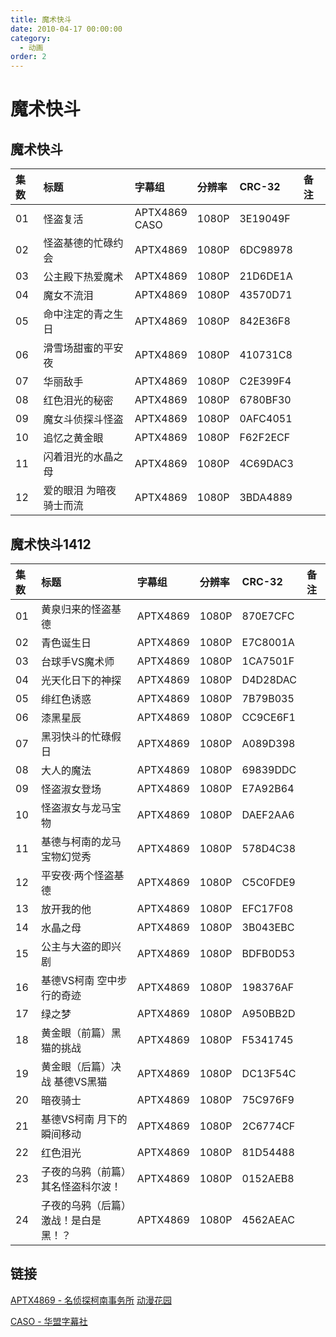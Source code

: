 ```yaml
---
title: 魔术快斗
date: 2010-04-17 00:00:00
category: 
  - 动画
order: 2
---
```


# 魔术快斗

<!-- more -->

## 魔术快斗

| 集数 | 标题 | 字幕组 | 分辨率 | CRC-32 | 备注 |
| :-- | :-- | :-- | :-- | :-- | :-- |
| 01 | 怪盗复活 | APTX4869<br />CASO | 1080P | 3E19049F | |
| 02 | 怪盗基德的忙碌约会 | APTX4869 | 1080P | 6DC98978 | |
| 03 | 公主殿下热爱魔术 | APTX4869 | 1080P | 21D6DE1A | |
| 04 | 魔女不流泪 | APTX4869 | 1080P | 43570D71 | |
| 05 | 命中注定的青之生日 | APTX4869 | 1080P | 842E36F8 | |
| 06 | 滑雪场甜蜜的平安夜 | APTX4869 | 1080P | 410731C8 | |
| 07 | 华丽敌手 | APTX4869 | 1080P | C2E399F4 | |
| 08 | 红色泪光的秘密 | APTX4869 | 1080P | 6780BF30 | |
| 09 | 魔女斗侦探斗怪盗 | APTX4869 | 1080P | 0AFC4051 | |
| 10 | 追忆之黄金眼 | APTX4869 | 1080P | F62F2ECF | |
| 11 | 闪着泪光的水晶之母 | APTX4869 | 1080P | 4C69DAC3 | |
| 12 | 爱的眼泪 为暗夜骑士而流 | APTX4869 | 1080P | 3BDA4889 | |

## 魔术快斗1412

| 集数 | 标题 | 字幕组 | 分辨率 | CRC-32 | 备注 |
| :-- | :-- | :-- | :-- | :-- | :-- |
| 01 | 黄泉归来的怪盗基德 | APTX4869 | 1080P | 870E7CFC | |
| 02 | 青色诞生日 | APTX4869 | 1080P | E7C8001A | |
| 03 | 台球手VS魔术师 | APTX4869 | 1080P | 1CA7501F | |
| 04 | 光天化日下的神探 | APTX4869 | 1080P | D4D28DAC | |
| 05 | 绯红色诱惑 | APTX4869 | 1080P | 7B79B035 | |
| 06 | 漆黑星辰 | APTX4869 | 1080P | CC9CE6F1 | |
| 07 | 黑羽快斗的忙碌假日 | APTX4869 | 1080P | A089D398 | |
| 08 | 大人的魔法 | APTX4869 | 1080P | 69839DDC | |
| 09 | 怪盗淑女登场 | APTX4869 | 1080P | E7A92B64 | |
| 10 | 怪盗淑女与龙马宝物 | APTX4869 | 1080P | DAEF2AA6 | |
| 11 | 基德与柯南的龙马宝物幻觉秀 | APTX4869 | 1080P | 578D4C38 | |
| 12 | 平安夜·两个怪盗基德 | APTX4869 | 1080P | C5C0FDE9 | |
| 13 | 放开我的他 | APTX4869 | 1080P | EFC17F08 | |
| 14 | 水晶之母 | APTX4869 | 1080P | 3B043EBC | |
| 15 | 公主与大盗的即兴剧 | APTX4869 | 1080P | BDFB0D53 | |
| 16 | 基德VS柯南 空中步行的奇迹 | APTX4869 | 1080P | 198376AF | |
| 17 | 绿之梦 | APTX4869 | 1080P | A950BB2D | |
| 18 | 黄金眼（前篇）黑猫的挑战 | APTX4869 | 1080P | F5341745 | |
| 19 | 黄金眼（后篇）决战 基德VS黑猫 | APTX4869 | 1080P | DC13F54C | |
| 20 | 暗夜骑士 | APTX4869 | 1080P | 75C976F9 | |
| 21 | 基德VS柯南 月下的瞬间移动 | APTX4869 | 1080P | 2C6774CF | |
| 22 | 红色泪光 | APTX4869 | 1080P | 81D54488 | |
| 23 | 子夜的乌鸦（前篇）其名怪盗科尔波！ | APTX4869 | 1080P | 0152AEB8 | |
| 24 | 子夜的乌鸦（后篇）激战！是白是黑！？ | APTX4869 | 1080P | 4562AEAC | |

## 链接

[APTX4869 - 名侦探柯南事务所](https://bbs.aptx.cn/forum.php) [动漫花园](https://share.dmhy.org/topics/list/team_id/75)

[CASO - 华盟字幕社](https://share.dmhy.org/topics/list/team_id/49)
